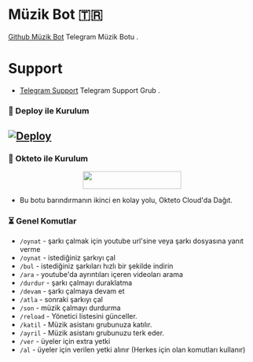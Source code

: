 
# Müzik Bot 🇹🇷
[Github Müzik Bot](https://github.com/MehmetAtes21/Music) Telegram Müzik Botu .

# Support 
- [Telegram Support](https://t.me/StarBotKanal) Telegram Support Grub .

### 🚀 Deploy ile Kurulum
[![Deploy](https://www.herokucdn.com/deploy/button.svg)](https://heroku.com/deploy?template=https://github.com/MehmetAtes21/Music)
-

### 🚀 Okteto ile Kurulum  

<p align="center"><a href="https://cloud.okteto.com/deploy?repository=https://github.com/MehmetAtes21/Music"><img src="https://img.shields.io/badge/Deploy%20To%20Okteto-informational?style=for-the-badge&logo=Okteto" width="200" height="35.45"/></a></p>

- Bu botu barındırmanın ikinci en kolay yolu, Okteto Cloud'da Dağıt. 


### ⏳ Genel Komutlar
- `/oynat` - şarkı çalmak için youtube url'sine veya şarkı dosyasına yanıt verme
- `/oynat` - istediğiniz şarkıyı çal
- `/bul` - istediğiniz şarkıları hızlı bir şekilde indirin 
- `/ara` - youtube'da ayrıntıları içeren videoları arama 
- `/durdur` - şarkı çalmayı duraklatma 
- `/devam` - şarkı çalmaya devam et 
- `/atla` - sonraki şarkıyı çal 
- `/son` - müzik çalmayı durdurma
- `/reload` - Yönetici listesini günceller. 
- `/katil` - Müzik asistanı  grubunuza katılır. 
- `/ayril` - Müzik asistanı grubunuzu terk eder. 
- `/ver` - üyeler için extra yetki 
- `/al` - üyeler için verilen yetki alınır (Herkes için olan komutları kullanır) 
